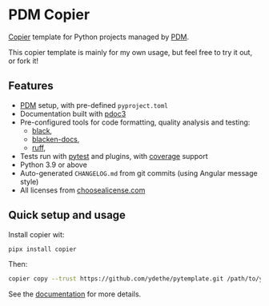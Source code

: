 # PDM Copier

[Copier](https://github.com/copier-org/copier) template
for Python projects managed by [PDM](https://github.com/pdm-project/pdm).

This copier template is mainly for my own usage,
but feel free to try it out, or fork it!

## Features

- [PDM](https://github.com/pdm-project/pdm) setup, with pre-defined `pyproject.toml`
- Documentation built with [pdoc3](https://pdoc3.github.io/pdoc/)
- Pre-configured tools for code formatting, quality analysis and testing:
    - [black](https://github.com/psf/black),
    - [blacken-docs](https://github.com/adamchainz/blacken-docs),
    - [ruff](https://github.com/charliermarsh/ruff),
- Tests run with [pytest](https://github.com/pytest-dev/pytest) and plugins, with [coverage](https://github.com/nedbat/coveragepy) support
- Python 3.9 or above
- Auto-generated `CHANGELOG.md` from git commits (using Angular message style)
- All licenses from [choosealicense.com](https://choosealicense.com/appendix/)

## Quick setup and usage

Install copier wit:

```bash
pipx install copier
```
Then:

```bash
copier copy --trust https://github.com/ydethe/pytemplate.git /path/to/your/new/project
```

See the [documentation](https://copier.readthedocs.io/en/stable/)
for more details.
